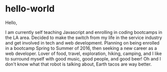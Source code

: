 # hello-world

Hello,

I am currently self teaching Javascript and enrolling in coding bootcamps in the LA area. Decided to make the switch from my life in the service industry and get involved in tech and web development. Planning on being enrolled in a bootcamp Spring to Summer of 2016, then seeking a new career as a web developer. Lover of food, travel, exploration, hiking, camping, and I like to surround myself with good music, good people, and good beer! Oh and I don't know what that robot is talking about, Earth tacos are way better. 

